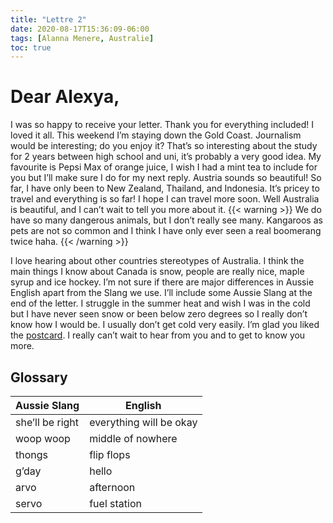 ```yaml
---
title: "Lettre 2"
date: 2020-08-17T15:36:09-06:00
tags: [Alanna Menere, Australie]
toc: true
---
```

# Dear Alexya, 
I was so happy to receive your letter. Thank you for everything included! I loved it all. This weekend I’m staying down the Gold Coast. Journalism would be interesting; do you enjoy it? That’s so interesting about the study for 2 years between high school and uni, it’s probably a very good idea. My favourite is Pepsi Max of orange juice, I wish I had a mint tea to include for you but I’ll make sure I do for my next reply. Austria sounds so beautiful! So far, I have only been to New Zealand, Thailand, and Indonesia. It’s pricey to travel and everything is so far! I hope I can travel more soon. Well Australia is beautiful, and I can’t wait to tell you more about it. 
{{< warning >}} 
We do have so many dangerous animals, but I don’t really see many. Kangaroos as pets are not so common and I think I have only ever seen a real boomerang twice haha.
{{< /warning >}}

I love hearing about other countries stereotypes of Australia. I think the main things I know about Canada is snow, people are really nice, maple syrup and ice hockey. I’m not sure if there are major differences in Aussie English apart from the Slang we use. I’ll include some Aussie Slang at the end of the letter. I struggle in the summer heat and wish I was in the cold but I have never seen snow or been below zero degrees so I really don’t know how I would be. I usually don’t get cold very easily. I’m glad you liked the [postcard](https://alexya2002.github.io/Correspondances_Alexya/post5/#postcard). I really can’t wait to hear from you and to get to know you more.

## Glossary 
| Aussie Slang  | English |
|---------|--------|
| she’ll be right     | everything will be okay  |
| woop woop     | middle of nowhere   |
| thongs | flip flops  |
| g’day     | hello  |
| arvo     | afternoon   |
| servo | fuel station  |

